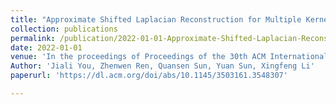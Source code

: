 ```yaml
---
title: "Approximate Shifted Laplacian Reconstruction for Multiple Kernel Clustering"
collection: publications
permalink: /publication/2022-01-01-Approximate-Shifted-Laplacian-Reconstruction-for-Multiple-Kernel-Clustering
date: 2022-01-01
venue: 'In the proceedings of Proceedings of the 30th ACM International Conference on Multimedia'
Author: 'Jiali You, Zhenwen Ren, Quansen Sun, Yuan Sun, Xingfeng Li'
paperurl: 'https://dl.acm.org/doi/abs/10.1145/3503161.3548307'

---
```



